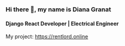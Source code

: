 ### Hi there 👋, my name is Diana Granat
#### Django React Developer | Electrical Engineer

My project: https://rentlord.online

